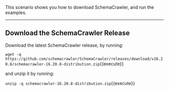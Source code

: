 This scenario shows you how to download SchemaCrawler, and run the examples.

-----

## Download the SchemaCrawler Release
Download the latest SchemaCrawler release, by running:

`wget -q  https://github.com/schemacrawler/SchemaCrawler/releases/download/v16.20.8/schemacrawler-16.20.8-distribution.zip`{{execute}}

and unzip it by running:

`unzip -q schemacrawler-16.20.8-distribution.zip`{{execute}}
